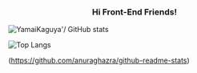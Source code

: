 <h3 align="center">Hi Front-End Friends!</h3>

![YamaiKaguya'/ GitHub stats](https://github-readme-stats.vercel.app/api?username=YamaiKaguya&show_icons=true&theme=radical&bg_color=00000000)

![Top Langs](https://github-readme-stats.vercel.app/api/top-langs/?username=YamaiKaguya&layout=compact&bg_color=000000&text_color=b29bc9&card_width=500)



(https://github.com/anuraghazra/github-readme-stats)


